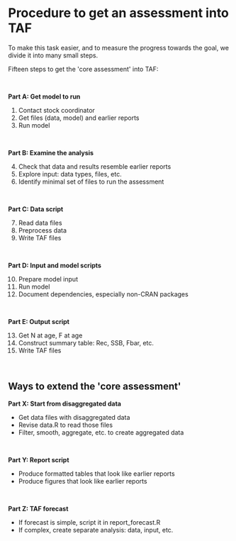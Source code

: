 # Procedure to get an assessment into TAF

To make this task easier, and to measure the progress towards the goal, we
divide it into many small steps.

Fifteen steps to get the 'core assessment' into TAF:

<br>

**Part A: Get model to run**

1. Contact stock coordinator
2. Get files (data, model) and earlier reports
3. Run model

<br>

**Part B: Examine the analysis**

4. Check that data and results resemble earlier reports
5. Explore input: data types, files, etc.
6. Identify minimal set of files to run the assessment

<br>

**Part C: Data script**

7. Read data files
8. Preprocess data
9. Write TAF files

<br>

**Part D: Input and model scripts**

10. Prepare model input
11. Run model
12. Document dependencies, especially non-CRAN packages

<br>

**Part E: Output script**

13. Get N at age, F at age
14. Construct summary table: Rec, SSB, Fbar, etc.
15. Write TAF files

<br>

## Ways to extend the 'core assessment'

**Part X: Start from disaggregated data**
- Get data files with disaggregated data
- Revise data.R to read those files
- Filter, smooth, aggregate, etc. to create aggregated data

<br>

**Part Y: Report script**
- Produce formatted tables that look like earlier reports
- Produce figures that look like earlier reports

<br>

**Part Z: TAF forecast**
- If forecast is simple, script it in report_forecast.R
- If complex, create separate analysis: data, input, etc.

